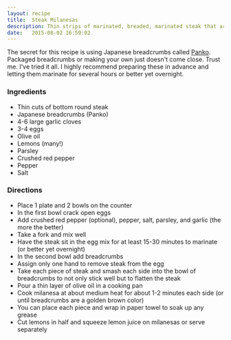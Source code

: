 ```yaml
---
layout: recipe
title:  Steak Milanesas
description: Thin strips of marinated, breaded, marinated steak that are lightly fried.
date:   2015-08-02 16:59:02
---
```


The secret for this recipe is using Japanese breadcrumbs called [Panko](https://en.wikipedia.org/wiki/Panko). Packaged breadcrumbs or making your own just doesn't come close. Trust me. I've tried it all. I highly recommend preparing these in advance and letting them marinate for several hours or better yet overnight.

### Ingredients

- Thin cuts of bottom round steak
- Japanese breadcrumbs (Panko)
- 4-6 large garlic cloves
- 3-4 eggs
- Olive oil
- Lemons (many!)
- Parsley
- Crushed red pepper
- Pepper
- Salt

### Directions

- Place 1 plate and 2 bowls on the counter
- In the first bowl crack open eggs
- Add crushed red pepper (optional), pepper, salt, parsley, and garlic (the more the better)
- Take a fork and mix well
- Have the steak sit in the egg mix for at least 15-30 minutes to marinate (or better yet overnight)
- In the second bowl add breadcrumbs
- Assign only one hand to remove steak from the egg
- Take each piece of steak and smash each side into the bowl of breadcrumbs to not only stick well but to flatten the steak
- Pour a thin layer of olive oil in a cooking pan
- Cook milanesa at about medium heat for about 1-2 minutes each side (or until breadcrumbs are a golden brown color)
- You can place each piece and wrap in paper towel to soak up any grease
- Cut lemons in half and squeeze lemon juice on milanesas or serve separately
